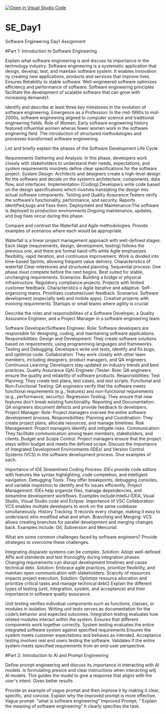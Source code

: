 [![Open in Visual Studio Code](https://classroom.github.com/assets/open-in-vscode-2e0aaae1b6195c2367325f4f02e2d04e9abb55f0b24a779b69b11b9e10269abc.svg)](https://classroom.github.com/online_ide?assignment_repo_id=15580826&assignment_repo_type=AssignmentRepo)
# SE_Day1
Software Engineering Day1 Assignment

#Part 1: Introduction to Software Engineering

Explain what software engineering is and discuss its importance in the technology industry.
Software engineering is a systematic application that design, develop, test, and maintain software system. It enables Innovation ny creating new applications, products and services that improve lives.
Ensures Reliability to stable software.
Well-engineered software optimizes efficiency and performance of software.
Software engineering principles facilitate the development of scalable software that can grow with increasing demands1.

Identify and describe at least three key milestones in the evolution of software engineering.
Emergence as a Profession: In the mid-1990s to mid-2000s, software engineering aligned to computer science and traditional engineering fields.
Role of Women: Early software engineering history featured influential women wheras fewer women work in the software enginering field.
The introduction of structured methodologies and processes transformed software engineering.

List and briefly explain the phases of the Software Development Life Cycle.

Requirements Gathering and Analysis:
In this phase, developers work closely with stakeholders to understand their needs, expectations, and system requirements inordreto define clear specifications for the software project.
System Design: Architects and designers create a high-level design for the software and  decide on the system’s architecture, components, data flow, and interfaces.
Implementation (Coding):Developers write code based on the design specifications which involves translating the design into actual software components.
Testing and Quality Assurance:Testers verify the software’s functionality, performance, and security. Reports identified,bugs and fixes them.
Deployment and Maintenance:The software is deployed to production environments.Ongoing maintenance, updates, and bug fixes occur during this phase.

Compare and contrast the Waterfall and Agile methodologies. Provide examples of scenarios where each would be appropriate.

Waterfall is a linear project management approach with well-defined stages. Each stage (requirements, design, development, testing) follows the previous one, and there are formal hand-offs while Agile emphasizes flexibility, rapid iteration, and continuous improvement. Work is divided into time-based Sprints, allowing frequent value delivery.
Characteristics of waterfall
Clear milestones and structured planning.
Sequential process: One phase must complete before the next begins.
Best suited for stable, unchanging requirements.
Scenarios:
Building a bridge or physical infrastructure.
Regulatory compliance projects.
Projects with limited customer feedback. 
Characteristics o Agile
Iterative and adaptive.
Self-organizing teams.
Prioritizes customer/user feedback.
Scenarios:
Software development (especially web and mobile apps).
Creative projects with evolving requirements.
Startups or small teams where agility is crucial

Describe the roles and responsibilities of a Software Developer, a Quality Assurance Engineer, and a Project Manager in a software engineering team.

Software Developer/Software Engineer.
Role: Software developers are responsible for designing, coding, and maintaining software applications.
Responsibilities:
Design and Development: They create software solutions based on requirements, using programming languages and frameworks.
Testing and Debugging: Developers write unit tests, identify and fix bugs, and optimize code.
Collaboration: They work closely with other team members, including designers, product managers, and QA engineers.
Continuous Learning: Developers stay updated on industry trends and best practices.
Quality Assurance (QA) Engineer /Tester:
Role: QA engineers ensure the quality and reliability of software products.
Responsibilities:
Test Planning: They create test plans, test cases, and test scripts.
Functional and Non-Functional Testing: QA engineers verify that the software meets functional requirements (e.g., features) and non-functional requirements (e.g., performance, security).
Regression Testing: They ensure that new features don’t break existing functionality.
Reporting and Documentation: QA engineers document defects and provide feedback to developers.
Project Manager:
Role: Project managers oversee the entire software development process.
Responsibilities:
Planning and Coordination: They create project plans, allocate resources, and manage timelines.
Risk Management: Project managers identify and mitigate risks.
Communication: They facilitate communication among team members, stakeholders, and clients.
Budget and Scope Control: Project managers ensure that the project stays within budget and meets the defined scope.
Discuss the importance of Integrated Development Environments (IDEs) and Version Control Systems (VCS) in the software development process. Give examples of each.

Importance of IDE
Streamlined Coding Process: IDEs provide code editors with features like syntax highlighting, code completion, and intelligent navigation.
Debugging Tools: They offer breakpoints, debugging consoles, and variable inspection to identify and fix issues efficiently.
Project Management: IDEs help organize files, manage dependencies, and streamline development workflows. 
Examples include:IntelliJ IDEA, Vsual Studio, Visual Studio code and Eclipse.
Importance of VSC
Collaboration: VCS enables multiple developers to work on the same codebase simultaneously.
History Tracking: It records every change, making it easy to understand who modified what and when.
Branching and Merging: VCS allows creating branches for parallel development and merging changes back. 
Examples include: Git, Subversion and Mercurial.

What are some common challenges faced by software engineers? Provide strategies to overcome these challenges.

Integrating disparate systems can be complex.
Solution:
Adopt well-defined APIs and standards and test thoroughly during integration phases.
Changing requirements can disrupt development timelines and cause technical debt.
Solution:
Embrace agile practices, prioritize flexibility, and maintain open communication with stakeholders.
Scarcity of resources impacts project execution.
Solution:
Optimize resource allocation and prioritize critical tasks and manage technical debt2
Explain the different types of testing (unit, integration, system, and acceptance) and their importance in software quality assurance.

Unit testing verifies individual components such as functions, classes, or modules in isolation. Writing unit tests serves as documentation for the code’s behavior and expected outcomes.
 Integration testing evaluates how related modules interact within the system.  Ensures that different components work together correctly.
System testing evaluates the entire integrated software system against specified requirements.Ensures the system meets customer expectations and behaves as intended. 
Acceptance testing involves real end users testing the software. Validates if the entire system meets specified requirements from an end-user perspective.

#Part 2: Introduction to AI and Prompt Engineering


Define prompt engineering and discuss its importance in interacting with AI models.
Is formulating presice and clear instructions when interacting witj AI models.
This guides the model to give a response that aligns with the user's intent. Gives better results

Provide an example of  vague prompt and then improve it by making it clear, specific, and concise. Explain why the improved prompt is more effective.
Vague prompt: "what is software engineering"
Improved Prompt; " Explain the meaning of software engineering"
It clearly specifies the task.
